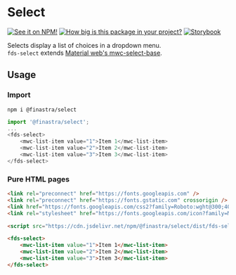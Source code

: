 # Select

[![See it on NPM!](https://img.shields.io/npm/v/@finastra/select?style=for-the-badge)](https://www.npmjs.com/package/@finastra/select)
[![How big is this package in your project?](https://img.shields.io/bundlephobia/minzip/@finastra/select?style=for-the-badge)](https://bundlephobia.com/result?p=@finastra/select')
[![Storybook](https://shields.io/badge/-Play%20with%20this%20web%20component-2a0481?logo=storybook&style=for-the-badge)](https://finastra.github.io/finastra-design-system/?path=/story/forms-select--default)

Selects display a list of choices in a dropdown menu. \
`fds-select` extends [Material web's mwc-select-base](https://github.com/material-components/material-web/tree/master/packages/select).

## Usage

### Import

```
npm i @finastra/select
```

```ts
import '@finastra/select';
...
<fds-select>
    <mwc-list-item value="1">Item 1</mwc-list-item>
    <mwc-list-item value="2">Item 2</mwc-list-item>
    <mwc-list-item value="3">Item 3</mwc-list-item>
</fds-select>
```

### Pure HTML pages

```html
<link rel="preconnect" href="https://fonts.googleapis.com" />
<link rel="preconnect" href="https://fonts.gstatic.com" crossorigin />
<link href="https://fonts.googleapis.com/css2?family=Roboto:wght@300;400;500;700&family=Spartan:wght@800&display=swap" rel="stylesheet" />
<link rel="stylesheet" href="https://fonts.googleapis.com/icon?family=Material+Icons" />

<script src="https://cdn.jsdelivr.net/npm/@finastra/select/dist/fds-select.js"></script>

<fds-select>
    <mwc-list-item value="1">Item 1</mwc-list-item>
    <mwc-list-item value="2">Item 2</mwc-list-item>
    <mwc-list-item value="3">Item 3</mwc-list-item>
</fds-select>
```

